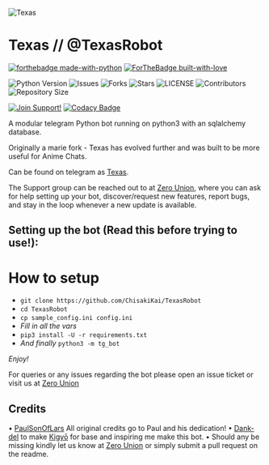 ![Texas](https://telegra.ph/file/c68682b38f3246c585e38.jpg)
# Texas // @TexasRobot

[![forthebadge made-with-python](http://ForTheBadge.com/images/badges/made-with-python.svg)](https://www.python.org/)
[![ForTheBadge built-with-love](http://ForTheBadge.com/images/badges/built-with-love.svg)](https://GitHub.com/Skuzzy_xD/)</br>


![Python Version](https://img.shields.io/badge/python-3.8-green?style=for-the-badge&logo=appveyor)
![Issues](https://img.shields.io/github/issues/ChisakiKai/TexasRobot?style=for-the-badge&logo=appveyor)
![Forks](https://img.shields.io/github/forks/ChisakiKai/TexasRobot?style=for-the-badge&logo=appveyor)
![Stars](https://img.shields.io/github/stars/ChisakiKai/TexasRobot?style=for-the-badge&logo=appveyor)
![LICENSE](https://img.shields.io/github/license/ChisakiKai/TexasRobot?style=for-the-badge&logo=appveyor)
![Contributors](https://img.shields.io/github/contributors/ChisakiKai/TexasRobot?style=for-the-badge&logo=appveyor)
![Repository Size](https://img.shields.io/github/repo-size/ChisakiKai/TexasRobot?style=for-the-badge&logo=appveyor)</br>


[![Join Support!](https://img.shields.io/badge/Support%20Chat-ZeroUnion-red)](https://t.me/ZeroBotSupport) 
[![Codacy Badge](https://app.codacy.com/project/badge/Grade/f011f345d05b49e2a75680ed9ff6207f)](https://www.codacy.com/gh/ChisakiKai/TexasRobot/dashboard?utm_source=github.com&amp;utm_medium=referral&amp;utm_content=ChisakiKai/TexasRobot&amp;utm_campaign=Badge_Grade)


A modular telegram Python bot running on python3 with an sqlalchemy database.

Originally a marie fork - Texas has evolved further and was built to be more useful for Anime Chats. 

Can be found on telegram as [Texas](https://t.me/TexasArkrobot).

The Support group can be reached out to at [Zero Union](https://t.me/ZeroBotSupport), where you can ask for help setting up your bot, discover/request new features, report bugs, and stay in the loop whenever a new update is available. 

 

## Setting up the bot (Read this before trying to use!):


# How to setup

- `git clone https://github.com/ChisakiKai/TexasRobot`
- `cd TexasRobot`
- `cp sample_config.ini config.ini`
- *Fill in all the vars*
- `pip3 install -U -r requirements.txt`
- *And finally* `python3 -m tg_bot`

*Enjoy!*


For queries or any issues regarding the bot please open an issue ticket or visit us at [Zero Union](https://t.me/ZeroBotSupport)  

## Credits
• [PaulSonOfLars](https://github.com/PaulSonOfLars) All original credits go to Paul and his dedication!
• [Dank-del](https://github.com/Dank-del) to make [Kigyō](t.me/kigyorobot) for base and inspiring me make this bot.
• Should any be missing kindly let us know at [Zero Union](https://t.me/ZeroBotSupport) or simply submit a pull request on the readme.